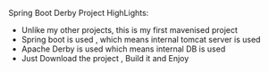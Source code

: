 Spring Boot Derby Project
HighLights:
  * Unlike my other projects, this is my first mavenised project
  * Spring boot is used , which means internal tomcat server is used
  * Apache Derby is used which means internal DB is used
  * Just Download the project , Build it and Enjoy
